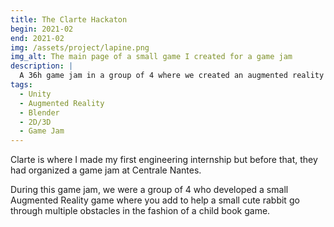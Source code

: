 ```yaml
---
title: The Clarte Hackaton
begin: 2021-02
end: 2021-02
img: /assets/project/lapine.png
img_alt: The main page of a small game I created for a game jam
description: |
  A 36h game jam in a group of 4 where we created an augmented reality game for child, mixed with a book.
tags:
  - Unity
  - Augmented Reality
  - Blender
  - 2D/3D
  - Game Jam
---
```

Clarte is where I made my first engineering internship but before that, they had organized a game jam at Centrale Nantes.

During this game jam, we were a group of 4 who developed a small Augmented Reality game where you add to help a small cute rabbit go through multiple obstacles in the fashion of a child book game.
